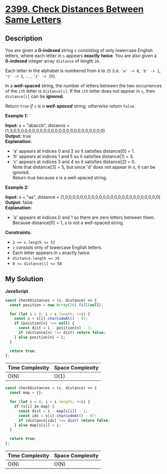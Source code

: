 # [2399. Check Distances Between Same Letters](https://leetcode.com/problems/check-distances-between-same-letters)

## Description

You are given a **0-indexed** string `s` consisting of only lowercase English letters, where each letter in `s` appears **exactly** **twice**. You are also given a **0-indexed** integer array `distance` of length `26`.

Each letter in the alphabet is numbered from `0` to `25` (i.e. `'a' -> 0`, `'b' -> 1`, `'c' -> 2`, ... , `'z' -> 25`).

In a **well-spaced** string, the number of letters between the two occurrences of the `ith` letter is `distance[i]`. If the `ith` letter does not appear in `s`, then `distance[i]` can be **ignored**.

Return `true` _if_ `s` _is a **well-spaced** string, otherwise return_ `false`.

**Example 1:**

**Input:** s = "abaccb", distance = \[1,3,0,5,0,0,0,0,0,0,0,0,0,0,0,0,0,0,0,0,0,0,0,0,0,0\]  
**Output:** true  
**Explanation:**

- 'a' appears at indices 0 and 2 so it satisfies distance\[0\] = 1.
- 'b' appears at indices 1 and 5 so it satisfies distance\[1\] = 3.
- 'c' appears at indices 3 and 4 so it satisfies distance\[2\] = 0.  
  Note that distance\[3\] = 5, but since 'd' does not appear in s, it can be ignored.  
  Return true because s is a well-spaced string.

**Example 2:**

**Input:** s = "aa", distance = \[1,0,0,0,0,0,0,0,0,0,0,0,0,0,0,0,0,0,0,0,0,0,0,0,0,0\]  
**Output:** false  
**Explanation:**

- 'a' appears at indices 0 and 1 so there are zero letters between them.  
  Because distance\[0\] = 1, s is not a well-spaced string.

**Constraints:**

- `2 <= s.length <= 52`
- `s` consists only of lowercase English letters.
- Each letter appears in `s` exactly twice.
- `distance.length == 26`
- `0 <= distance[i] <= 50`

## My Solution

**JavaScript**

```js
const checkDistances = (s, distance) => {
  const position = new Array(26).fill(null);

  for (let i = 0; i < s.length; ++i) {
    const n = s[i].charCodeAt() - 97;
    if (position[n] !== null) {
      const dist = i - position[n] - 1;
      if (distance[n] !== dist) return false;
    } else position[n] = i;
  }

  return true;
};
```

| Time Complexity | Space Complexity |
| --------------- | ---------------- |
| O(N)            | O(1)             |

```js
const checkDistances = (s, distance) => {
  const map = {};

  for (let i = 0; i < s.length; ++i) {
    if (s[i] in map) {
      const dist = i - map[s[i]] - 1;
      const idx = s[i].charCodeAt() - 97;
      if (distance[idx] !== dist) return false;
    } else map[s[i]] = i;
  }

  return true;
};
```

| Time Complexity | Space Complexity |
| --------------- | ---------------- |
| O(N)            | O(N)             |
